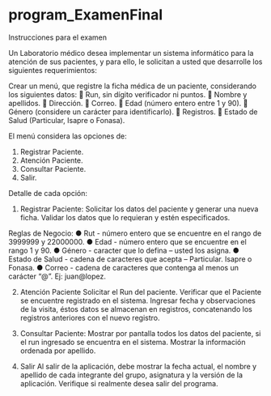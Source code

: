 # program_ExamenFinal
Instrucciones para el examen

Un Laboratorio médico desea implementar un sistema informático para la atención de sus
pacientes, y para ello, le solicitan a usted que desarrolle los siguientes requerimientos:

Crear un menú, que registre la ficha médica de un paciente, considerando los siguientes datos:
 Run, sin dígito verificador ni puntos.
 Nombre y apellidos.
 Dirección.
 Correo.
 Edad (número entero entre 1 y 90).
 Género (considere un carácter para identificarlo).
 Registros.
 Estado de Salud (Particular, Isapre o Fonasa).

El menú considera las opciones de:
1. Registrar Paciente.
2. Atención Paciente.
3. Consultar Paciente.
4. Salir.

Detalle de cada opción:
1. Registrar Paciente:
Solicitar los datos del paciente y generar una nueva ficha.
Validar los datos que lo requieran y estén especificados.

Reglas de Negocio:
● Rut - número entero que se encuentre en el rango de 3999999 y 22000000.
● Edad - número entero que se encuentre en el rango 1 y 90.
● Género - caracter que lo defina – usted los asigna.
● Estado de Salud - cadena de caracteres que acepta – Particular. Isapre o Fonasa.
● Correo - cadena de caracteres que contenga al menos un carácter “@”. Ej: juan@lopez.

2. Atención Paciente
Solicitar el Run del paciente.
Verificar que el Paciente se encuentre registrado en el sistema.
Ingresar fecha y observaciones de la visita, éstos datos se almacenan en registros, concatenando
los registros anteriores con el nuevo registro.

3. Consultar Paciente:
Mostrar por pantalla todos los datos del paciente, si el run ingresado se encuentra en el sistema.
Mostrar la información ordenada por apellido.

4. Salir
Al salir de la aplicación, debe mostrar la fecha actual, el nombre y apellido de cada integrante
del grupo, asignatura y la versión de la aplicación.
Verifique si realmente desea salir del programa.
